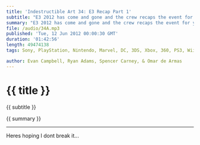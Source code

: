 ```yaml
---
title: 'Indestructible Art 34: E3 Recap Part 1' 
subtitle: "E3 2012 has come and gone and the crew recaps the event for you. Since the episode runs so long we broke it into 3 parts for ease of listening. Part 2 Sony and Nintendo Press Events. Enjoy!" 
summary: "E3 2012 has come and gone and the crew recaps the event for you. Since the episode runs so long we broke it into 3 parts for ease of listening. Part 1 recaps Press Events from Microsoft EA and Ubisoft. Part 2 recaps Press Events from Sony and Nintendo. Part 3 is Evan and Omar going over things they saw on the show floor. Enjoy!" 
file: /audio/34A.mp3 
published: 'Tue, 12 Jun 2012 00:00:30 GMT' 
duration: '01:42:56' 
length: 49474138 
tags: Sony, PlayStation, Nintendo, Marvel, DC, 3DS, Xbox, 360, PS3, Wii, PSN, XBLA, Video Games, Comics, Games, Indestructible Art, E3, Watch Dogs, FarCry 3, Last of Us, Halo 4, Gears of War 4

author: Evan Campbell, Ryan Adams, Spencer Carney, & Omar de Armas
---
```


# {{ title }}

{{ subtitle }}

{{ summary }}

- - -

Heres hoping I dont break it...
